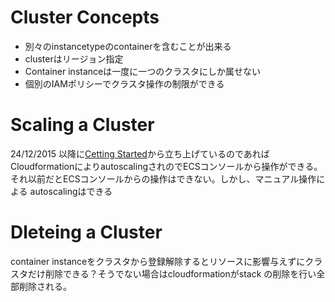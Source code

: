 
Cluster Concepts
=====================
* 別々のinstancetypeのcontainerを含むことが出来る
* clusterはリージョン指定
* Container instanceは一度に一つのクラスタにしか属せない
* 個別のIAMポリシーでクラスタ操作の制限ができる


Scaling a Cluster
===================

24/12/2015 以降に[Cetting Started](http://docs.aws.amazon.com/AmazonECS/latest/developerguide/ECS_GetStarted.html)から立ち上げているのであれば
CloudformationによりautoscalingされのでECSコンソールから操作ができる。それ以前だとECSコンソールからの操作はできない。しかし、マニュアル操作による
autoscalingはできる

Dleteing a Cluster
===================

container instanceをクラスタから登録解除するとリソースに影響与えずにクラスタだけ削除できる？そうでない場合はcloudformationがstack
の削除を行い全部削除される。
